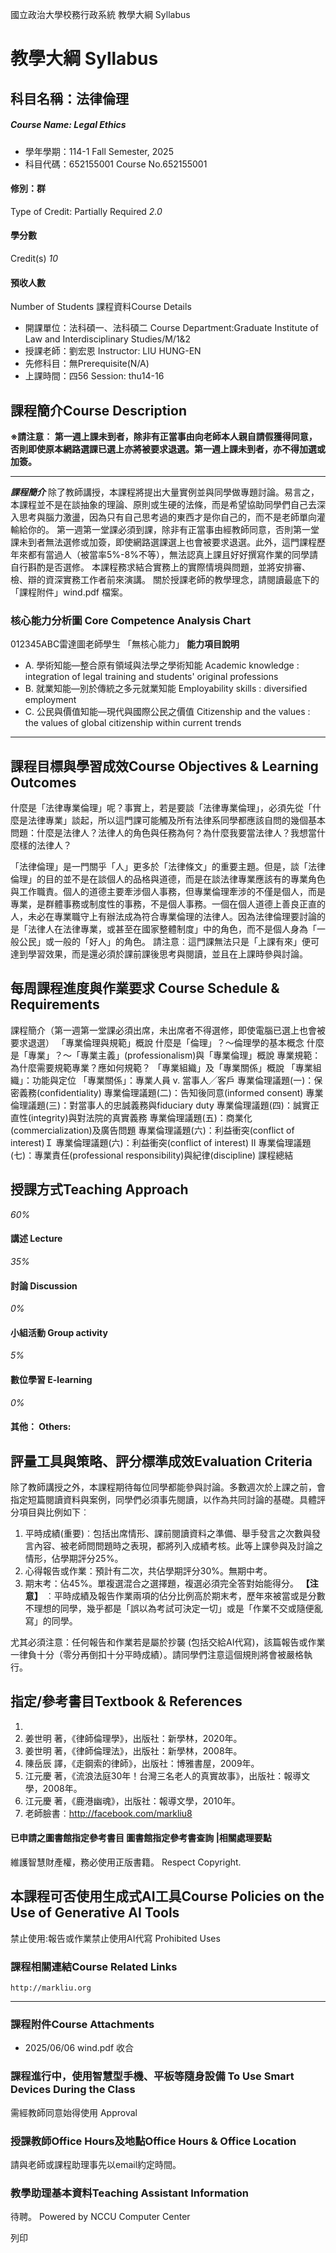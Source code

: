 國立政治大學校務行政系統 教學大綱 Syllabus
# 教學大綱 Syllabus
##  科目名稱：法律倫理
#####  Course Name: Legal Ethics
  * 學年學期：114-1 Fall Semester, 2025 
  * 科目代碼：652155001 Course No.652155001


#### 修別：群
Type of Credit: Partially Required 
_2.0_
#### 學分數
Credit(s)
_10_
#### 預收人數
Number of Students
課程資料Course Details
  * 開課單位：法科碩一、法科碩二 Course Department:Graduate Institute of Law and Interdisciplinary Studies/M/1&2 
  * 授課老師：劉宏恩 Instructor: LIU HUNG-EN 
  * 先修科目：無Prerequisite(N/A)
  * 上課時間：四56 Session: thu14-16


##  課程簡介Course Description
**※請注意︰ 第一週上課未到者，除非有正當事由向老師本人親自請假獲得同意，否則即使原本網路選課已選上亦將被要求退選。第一週上課未到者，亦不得加選或加簽。**
* * *
**_課程簡介_**
除了教師講授，本課程將提出大量實例並與同學做專題討論。易言之，本課程並不是在談抽象的理論、原則或生硬的法條，而是希望協助同學們自己去深入思考與腦力激盪，因為只有自己思考過的東西才是你自己的，而不是老師單向灌輸給你的。
第一週第一堂課必須到課，除非有正當事由經教師同意，否則第一堂課未到者無法選修或加簽，即使網路選課選上也會被要求退選。此外，這門課程歷年來都有當過人（被當率5%-8%不等），無法認真上課且好好撰寫作業的同學請自行斟酌是否選修。
本課程務求結合實務上的實際情境與問題，並將安排審、檢、辯的資深實務工作者前來演講。
關於授課老師的教學理念，請閱讀最底下的「課程附件」wind.pdf 檔案。 
###  核心能力分析圖 Core Competence Analysis Chart
012345ABC雷達圖老師學生
「無核心能力」 
**能力項目說明**
  * A. 學術知能—整合原有領域與法學之學術知能 Academic knowledge : integration of legal training and students' original professions
  * B. 就業知能—別於傳統之多元就業知能 Employability skills : diversified employment
  * C. 公民與價值知能—現代與國際公民之價值 Citizenship and the values : the values of global citizenship within current trends


* * *
##  課程目標與學習成效Course Objectives & Learning Outcomes 
什麼是「法律專業倫理」呢？事實上，若是要談「法律專業倫理」，必須先從「什麼是法律專業」談起，所以這門課可能觸及所有法律系同學都應該自問的幾個基本問題：什麼是法律人？法律人的角色與任務為何？為什麼我要當法律人？我想當什麼樣的法律人？   
  
「法律倫理」是一門關乎「人」更多於「法律條文」的重要主題。但是，談「法律倫理」的目的並不是在談個人的品格與道德，而是在談法律專業應該有的專業角色與工作職責。個人的道德主要牽涉個人事務，但專業倫理牽涉的不僅是個人，而是專業，是群體事務或制度性的事務，不是個人事務。一個在個人道德上善良正直的人，未必在專業職守上有辦法成為符合專業倫理的法律人。因為法律倫理要討論的是「法律人在法律專業，或甚至在國家整體制度」中的角色，而不是個人身為「一般公民」或一般的「好人」的角色。
請注意︰這門課無法只是「上課有來」便可達到學習效果，而是還必須於課前課後思考與閱讀，並且在上課時參與討論。
##  每周課程進度與作業要求 Course Schedule & Requirements
課程簡介（第一週第一堂課必須出席，未出席者不得選修，即使電腦已選上也會被要求退選）
「專業倫理與規範」概說 
什麼是「倫理」？～倫理學的基本概念 
什麼是「專業」？～「專業主義」(professionalism)與「專業倫理」概說
專業規範：為什麼需要規範專業？應如何規範？ 
「專業組織」及「專業關係」概說
「專業組織」：功能與定位 
「專業關係」：專業人員 v. 當事人╱客戶 
專業倫理議題(一)：保密義務(confidentiality)
專業倫理議題(二)：告知後同意(informed consent) 
專業倫理議題(三)：對當事人的忠誠義務與fiduciary duty
專業倫理議題(四)：誠實正直性(integrity)與對法院的真實義務
專業倫理議題(五)：商業化(commercialization)及廣告問題
專業倫理議題(六)：利益衝突(conflict of interest)Ｉ
專業倫理議題(六)：利益衝突(conflict of interest) Ⅱ
專業倫理議題(七)：專業責任(professional responsibility)與紀律(discipline)
課程總結
##  授課方式Teaching Approach
_60%_
####  講述 Lecture
_35%_
####  討論 Discussion
_0%_
####  小組活動 Group activity
_5%_
####  數位學習 E-learning
_0%_
####  其他： Others:
##  評量工具與策略、評分標準成效Evaluation Criteria
除了教師講授之外，本課程期待每位同學都能參與討論。多數週次於上課之前，會指定短篇閱讀資料與案例，同學們必須事先閱讀，以作為共同討論的基礎。具體評分項目與比例如下︰
1. 平時成績(重要)︰包括出席情形、課前閱讀資料之準備、舉手發言之次數與發言內容、被老師問問題時之表現，都將列入成績考核。此等上課參與及討論之情形，佔學期評分25%。   
2. 心得報告或作業：預計有二次，共佔學期評分30%。無期中考。   
3. 期末考：佔45%。單複選混合之選擇題，複選必須完全答對始能得分。
**【注意】** ︰平時成績及報告作業兩項的佔分比例高於期末考，歷年來被當或是分數不理想的同學，幾乎都是「誤以為考試可決定一切」或是「作業不交或隨便亂寫」的同學。  
  
尤其必須注意：任何報告和作業若是屬於抄襲 (包括交給AI代寫)，該篇報告或作業一律負十分（零分再倒扣十分平時成績）。請同學們注意這個規則將會被嚴格執行。
##  指定/參考書目Textbook & References
1.  
2. 姜世明 著，《律師倫理學》，出版社：新學林，2020年。   
3. 姜世明 著，《律師倫理法》，出版社：新學林，2008年。   
4. 陳岳辰 譯，《走鋼索的律師》，出版社：博雅書屋，2009年。   
5. 江元慶 著，《流浪法庭30年！台灣三名老人的真實故事》，出版社：報導文學，2008年。   
6. 江元慶 著，《鹿港幽魂》，出版社：報導文學，2010年。   
7. 老師臉書︰http://facebook.com/markliu8
####  已申請之圖書館指定參考書目  圖書館指定參考書查詢 |相關處理要點
維護智慧財產權，務必使用正版書籍。 Respect Copyright.
##  本課程可否使用生成式AI工具Course Policies on the Use of Generative AI Tools
禁止使用:報告或作業禁止使用AI代寫 Prohibited Uses
###  課程相關連結Course Related Links
```
http://markliu.org
```

* * *
###  課程附件Course Attachments
  * 2025/06/06 wind.pdf  收合 


###  課程進行中，使用智慧型手機、平板等隨身設備 To Use Smart Devices During the Class
需經教師同意始得使用  Approval
###  授課教師Office Hours及地點Office Hours & Office Location
請與老師或課程助理事先以email約定時間。
###  教學助理基本資料Teaching Assistant Information
待聘。
Powered by NCCU Computer Center
  
列印
